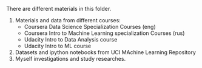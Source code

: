 There are different materials in this folder.
1. Materials and data from different courses:
	- Coursera Data Science Specialization Courses (eng)
	- Coursera Intro to Machine Learning specialization Courses (rus)
	- Udacity Intro to Data Analysis course
	- Udacity Intro to ML course
2. Datasets and ipython notebooks from UCI MAchine Learning Repository
3. Myself investigations and study researches.
